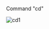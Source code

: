 Command "cd"

![cd1](https://github.com/AdamMa2000/cse15l-lab-reports/assets/86699770/a6d8d31e-77cd-4eb4-a3d5-b50dbfd37314)

